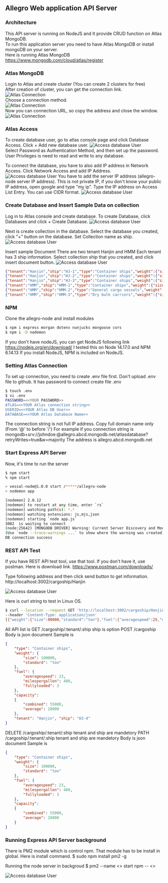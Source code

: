 ## Allegro Web application API Server

### Architecture
This API server is running on NodeJS and It provide CRUD function on Atlas MongoDB.   
To run this application server you need to have Atlas MongoDB or install mongoDB on your server.   
Here is running Atlas MongoDB   
https://www.mongodb.com/cloud/atlas/register



### Atlas MongoDB
Login to Atlas and create cluster (You can create 2 clusters for free)   
After creation of cluster, you can get the connection link.   
![Atlas Connection](/images/image3.png)   
Choose a connection method.   
![Atlas Connection](/images/image4.png)   
Now you can connection URL, so copy the address and close the window.   
![Atlas Connection](/images/image5.png)   

### Atlas Access
To create database user, go to atlas console page and click Database Access.
Click + Add new database user.
![Access database User](/images/image6.png)   
Select Password as Authentication Method, and then set up the password.
User Privileges is need to read and write to any database.

To connect the database, you have to also add IP address in Network Access.
Click Network Access and add IP Address.
![Access database User](/images/image7.png) 
You have to add the server IP address (allegro-node server IP address).
This is not private IP, if you don't know your public IP address, open google and type "my ip".
Type the IP address on Access List Entry. You can use CIDR format.
![Access database User](/images/image8.png) 


### Create Database and Insert Sample Data on collection
Log in to Atlas console and create database.
To create Database, click Databases and click + Create Database.
![Access database User](/images/image9.png) 

Next is create collection in the database.
Select the database you created, click "+" button on the database.
Set Collection name as ship.
![Access database User](/images/image10.png) 

Insert sample Document
There are two tenant Hanjin and HMM
Each tenant has 3 ship information.
Select collection ship that you created, and click insert document button.
![Access database User](/images/image11.png) 

```JSON
{"tenant":"Hanjin","ship":"HJ-1","type":"Container ships","weight":{"size": 90000,"standard":"ton"},"fuel":{"averagespeed":25,"milespergallon":560,"fullyloaded":4},"capacity":{"average":22000}}
{"tenant":"Hanjin","ship":"HJ-2","type":"Container ships","weight":{"size":100000,"standard":"ton"},"fuel":{"averagespeed":23,"milespergallon":480,"fullyloaded":3},"capacity":{"combined":55000,"average":28000}}
{"tenant":"Hanjin","ship":"HJ-3","type":"Container ships","weight":{"size":150000,"standard":"ton"},"fuel":{"averagespeed":18,"milespergallon":350,"fullyloaded":2.5},"capacity":{"combined":85000,"average":48000}}
{"tenant":"HMM","ship":"HMM-1","type":"Container ships","weight":{"size":100000,"standard":"ton"},"fuel":{"averagespeed":20,"milespergallon":576,"fullyloaded":4.5}}
{"tenant":"HMM","ship":"HMM-2","type":"General cargo vessels","weight":{"size":50000,"standard":"ton"},"fuel":{"averagespeed":25,"milespergallon":750,"fullyloaded":6.5}}
{"tenant":"HMM","ship":"HMM-3","type":"Dry bulk carriers","weight":{"size":80000,"standard":"ton"},"fuel":{"averagespeed":30,"milespergallon":830,"fullyloaded":7}}
```

### NPM 
Clone the allegro-node and install modules
``` bash
$ npm i express morgan dotenv nunjucks mongoose cors
$ npm i -D nodemon
```
If you don't have nodeJS, you can get NodeJS following link
https://nodejs.org/en/download/
I tested this on Node 14.17.0 and NPM 6.14.13
If you install NodeJS, NPM is included on NodeJS.

### Setting Atlas Connection
To set up connection, you need to create .env file first.
Don't upload .env file to github. It has password to connect 
create file .env    
``` bash
$ touch .env
$ vi .env
PASSWORD=<<YOUR PASSWORD>>
ATLAS=<<YOUR Atlas connection string>>
USERID=<<YOUR Atlas DB User>>
DATABASE=<<YOUR Atlas Database Name>>
```
The connection string is not full IP address. 
Copy full domain name only (From '@' to before '/')
For example if you connection string is mongodb+srv://johndoe:<password>@allegro.abcd.mongodb.net/atlasdatabase?retryWrites=true&w=majority
The address is allegro.abcd.mongodb.net

### Start Express API Server
Now, it's time to run the server
``` bash
$ npm start
% npm start    

> vessal-node@1.0.0 start /*****/allegro-node
> nodemon app

[nodemon] 2.0.12
[nodemon] to restart at any time, enter `rs`
[nodemon] watching path(s): *.*
[nodemon] watching extensions: js,mjs,json
[nodemon] starting `node app.js`
3002  is waiting to connect
(node:25642) [MONGODB DRIVER] Warning: Current Server Discovery and Monitoring engine is deprecated, and will be removed in a future version. To use the new Server Discover and Monitoring engine, pass option { useUnifiedTopology: true } to the MongoClient constructor.
(Use `node --trace-warnings ...` to show where the warning was created)
DB connection success
```

### REST API Test
If you have REST API test tool, use that tool. If you don't have it, use postman.
Here is download link.
https://www.postman.com/downloads/

Type following address and then click send button to get information.
http://localhost:3002/cargoship/Hanjin

![Access database User](/images/image12.png) 

Here is curl string to test in Linux OS.
```bash
$ curl --location --request GET 'http://localhost:3002/cargoship/Hanjin' \
--header 'Content-Type: application/json'
[{"weight":{"size":90000,"standard":"ton"},"fuel":{"averagespeed":25,"milespergallon":560,"fullyloaded":4},"capacity":{"average":22000},"_id":"60e6f72c8e726694c050da27","tenant":"Hanjin","ship":"HJ-1","type":"Container ships"},{"weight":{"size":100000,"standard":"ton"},"fuel":{"averagespeed":23,"milespergallon":480,"fullyloaded":3},"capacity":{"combined":55000,"average":28000},"_id":"60e6f72c8e726694c050da28","tenant":"Hanjin","ship":"HJ-2","type":"Container ships"},{"weight":{"size":150000,"standard":"ton"},"fuel":{"averagespeed":18,"milespergallon":350,"fullyloaded":2.5},"capacity":{"combined":85000,"average":48000},"_id":"60e6f72c8e726694c050da29","tenant":"Hanjin","ship":"HJ-3","type":"Container ships"}]
```
All API list is 
GET
/cargoship/:tenant/:ship
ship is option
POST
/cargoship
Body is json document
Sample is 
```json
{
    "type": "Container ships",
    "weight": {
        "size": 100000,
        "standard": "ton"
    },
    "fuel": {
        "averagespeed": 23,
        "milespergallon": 480,
        "fullyloaded": 3
    },
    "capacity":
    {
        "combined": 55000,
        "average": 28000
    },
    "tenant": "Hanjin", "ship": "HJ-4"
}
```
DELETE
/cargoship/:tenant/:ship
tenant and ship are mandetory
PATH
/cargoship/:tenant/:ship
tenant and ship are mandetory
Body is json document
Sample is 
```json
{
    "type": "Container ships",
    "weight": {
        "size": 100000,
        "standard": "ton"
    },
    "fuel": {
        "averagespeed": 23,
        "milespergallon": 480,
        "fullyloaded": 3
    },
    "capacity":
    {
        "combined": 55000,
        "average": 28000
    }
}
```


### Running Express API Server background 
There is PM2 module which is control npm.
That module has to be install in global.
Here is install command.
$ sudo npm install pm2 -g

Running the node server in backgroud
$ pm2 --name <<background-process name>> start npm -- <<npm script>>

![Access database User](/images/image13.png) 